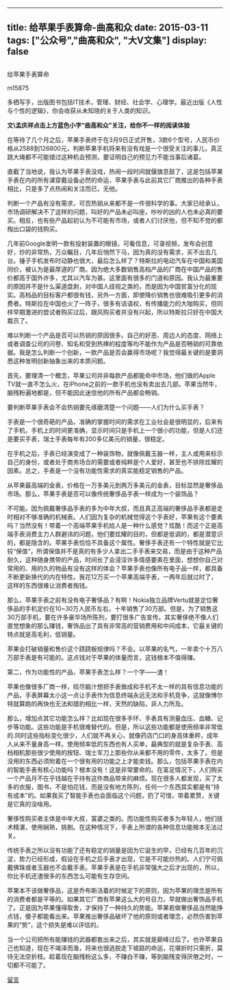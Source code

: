 
---
title:   给苹果手表算命-曲高和众
date: 2015-03-11
tags: ["公众号","曲高和众", "大V文集"]
display: false
---


## 



给苹果手表算命




m15875




多栖写手，出版图书包括IT技术，管理、财经、社会学、心理学。最近出版《人性与个性的逻辑》，你会收获从未知晓的关于人类的知识。


**文\孟庆祥点击上方蓝色小字“曲高和众”关注，给你不一样的阅读体验**



在等待了几个月之后，苹果手表终于在3月9日正式开售，3款6个型号，人民币价格从2588到126800元，判断苹果手机将来有没有戏是一个很受关注的事儿，真正跳大绳都不可能错过这种机会预测，要证明自己的预见力不能当事后诸葛。



直截了当地说，我认为苹果手表没戏，热闹一段时间就偃旗息鼓了，这是包括苹果手表在内的所有课穿戴设备必然的命运，苹果手表与此前其它厂商推出的各种手表相比，只是多了点热闹和关注而已，无他。



判断一个产品有没有需求，可否热销从来都不是一件很科学的事。大家已经承认，市场调研解决不了这样的问题，叫好的产品未必叫座，吵吵的凶的人也未必真的要买。相反，也有些产品起初认为不可能有市场，或者人们讨厌他，但不知不觉的都掏出口袋的钱购买。



几年前Google发明一款有投射装置的眼镜，可看信息，可录视频，发布会创意好，炒的非常热，万众瞩目，几年后悄然下马，因为真的没有需求，买不出去几台。锤子手机发布时动静也很大，最后怎么样了？特斯拉的电动汽车在中国和美国同价，被认为是最厚道的厂商。因为绝大多数销售高档产品的厂商在中国产品的售价都高于国外许多，尤其以汽车为甚。这里面有很多的门道和原因。我认为最重要的原因并不是什么渠道盘剥，对中国人歧视之类的，而是因为中国贫富分化的现实。高档品的目标客户都很有钱，另外一方面，即使降价销售也很难吸引更多的消费者。特斯拉在中国也火了一阵子，很多有话语权，有传播能力的大咖购买，但同样早期激进的尝试者购买过后，跟风购买者并没有兴起，所以特斯拉只好在中国大裁员了。



难以判断一个产品是否可以热销的原因很多。自己的好恶、周边人的态度、网络上或者调查公司的问卷、知名和受到热捧的程度等均不能作为产品是否畅销的可靠依据。我是怎么判断一个创新，一款产品是否会赢得市场呢？我觉得最关键的是要洞悉这种发明创新抽象出来的本质问题。



首先，要理清一个概念，苹果公司并非每款产品都能命中市场，他们做的Apple TV就一直不怎么火，在iPhone之前的一款手机也没有卖出去几部。苹果当然牛，脑残粉遍地都是，但不能因此迷信他的所有产品都会畅销。



要判断苹果手表会不会热销要先琢磨清楚一个问题——人们为什么买手表？



手表是一个很奇葩的产品，准确的掌握时间的需求在工业社会是很明显的，后来有了手机，手机上的时间更准确，显示时间只是手机上一个很小的功能，但是人们还是要买手表，瑞士手表每年有200多亿美元的销量，很稳定。



在手机之后，手表已经演变成了一种装饰物，就像佩戴玉器一样，主人或用来标示自己的身份，或者处于商务场合的需要或者纯粹是个人爱好，甚至也不排除炫耀的因素。总之，手表是一个没有功能性需求的真实能稳定销售的产品。



从苹果最高端的金表，价格在一万多美元到两万多美元的金表，目标显然是奢侈品市场。那么，苹果手表是否可以像传统奢侈品手表一样成为一个装饰品？



不可能。因为佩戴奢侈品手表的多为中年大叔，而且真正高端的奢侈品手表都是走时相对不够准确的机械表。人们因为复杂的机械觉得这个手表好，苹果有这个要素吗？当然没有！带着一个高端苹果手机给人是一种什么感觉？炫酷！而这个正是高端手表消费主力人群避讳的问题，他们要炫耀的目的，但都是低调的，都是潜意识的，都是隐含的。苹果手表恰恰不具备这个属性。奢侈手表还有一个特性就是它比较“保值”，所谓保值并不是真的有多少人拿出二手手表来交易，而是由于这种产品耐久，这种随身携带的产品，时间长了会浸淫许多情感要素在里面，想想你自己对常用的、用的久的物品有没有这样的体会？苹果手表也像所有电子品一样，都具备不断更新换代的内在特性。我花12万买一个苹果高端手表，一两年后就过时了，这样的东西很难让消费者掏钱。



那么，苹果手表之前有没有电子奢侈品？有啊！Nokia独立品牌Vertu就是定位奢侈品的手机定价在10~30万人民币左右，十年销售了30万部。但是，为了销售这30万部手机，要在许多豪华场所陈列，要打很多广告宣传。其实奢侈绝不像人们直觉想象的那么赚钱，奢饰品出了具有非常高的营销费用和中间成本，它最关键的特点就是高毛利，低销量。



苹果会打破销量和售价这个跷跷板规律吗？不会。以苹果的名气，一年卖个十万八万部手表是有可能的。这点钱对于苹果的体量而言，这钱根本不值得赚。



第二，作为功能性的产品，苹果手表怎么样？一个字——渣！



苹果也像很多厂商一样，绞尽脑汁想把手表做成和手机不太一样的具有信息功能的产品，手表屏幕太小这一点让手表作为信息终端永远无法和手机竞争，这就像博尔特就算跑的再快也无法和猎豹相比一样，天然的缺陷，非人力所及。



那么，增加点其它功能怎么样？比如现在很多手环、手表具有测量血压、血糖、记步等功能。这些功能是手机很难替代的。但是，所以这些功能都是使用频率非常低的.同时这些指标变化很少，人们就不再关心，就像药店门口的身高体重秤，成年人从来不量身高一样。使用频率低的东西也有人买单，最典型的就是复杂手表、高档相机那些很少使用的按钮、瑞士军刀上那些你从来都不用的零件，太多了。但是没用的东西必须附着在一个很有用的功能之上才能卖钱。那么，包括苹果手表在内的智能手表有核心功能吗？根本没有！这是非常要命的。在富足情况下，人们购买一个产品月不在乎钱越在乎持有这件商品带来的麻烦。现在很多人都发现，买了太多的衣服，图书，不是怕花钱，而是没有地方陈列，任何一个东西其实都是有“持有成本”的。如果我买了智能手表也会面临这个问题，扔了可惜，带着累赘，关键是它真的没啥用。



奢侈性购买者主体是中年大叔，富婆之类的。而功能性购买者多为年轻人，他们技术精湛，使用娴熟，挑剔。在这种情况下，手表上所谓的各种信息功能根本无法过关。



传统手表之所以没有功能了还有稳定的销量是因为它诞生的早，已经有几百年的沉淀，势力已经形成，假设在手机之后手表才出现，它是不可能炒热的。人们宁可佩戴佛珠或者玉器也不会戴手表。苹果手表是在手机非常强大之后才出现的，所以，你比手机还渣很多的东西怎么可能有生存空间。



苹果本不该做奢侈品，这是乔布斯活着的时候定下的原则，因为苹果的理念是所有的消费者都是平等的。如果其它厂商有苹果这么大的号召力，早就做出奢饰品手机了。正是因为苹果懂得取舍，才保持了一种持久的势能。苹果若做奢侈品当然能挣点钱，傻子都能看出来。苹果推出奢侈品破坏了他的原则或者理念，必然伤害到苹果的“势”，这个损失是难以评估的。



当一个公司把所有能赚钱的武器都套出来之后，其实就是巅峰过后了。也许苹果自己也知道，现在不竭泽而渔，将来也很逃脱走下坡路的命运，花堪折时只需折，莫待无法空折枝。趁着现在脑残粉这么多，不赚白不赚，等到脑残变得厌倦之时，一切都不可能了。











[留言](javascript:;)


